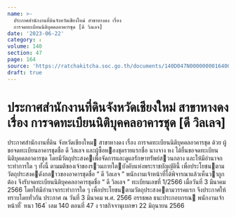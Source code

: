 ```yaml
---
name: >-
  ประกาศสำนักงานที่ดินจังหวัดเชียงใหม่ สาขาหางดง เรื่อง
  การจดทะเบียนนิติบุคคลอาคารชุด [ดี วิลเลจ]
date: '2023-06-22'
category: ง
volume: 140
section: 47
page: 164
source: 'https://ratchakitcha.soc.go.th/documents/140D047N0000000016400.pdf'
draft: true
---
```


# ประกาศสำนักงานที่ดินจังหวัดเชียงใหม่ สาขาหางดง เรื่อง การจดทะเบียนนิติบุคคลอาคารชุด [ดี วิลเลจ]

ประกาศสํานักงานที่ดิน จังหวัดเชียงใหม สาขาหางดง เรื่อง การจดทะเบียนนิติบุคคลอาคารชุด ด้วย ผู้ขอจดทะเบียนอาคารชุดชื่อ ดี วิลเลจ และผู้ซื้อหองชุดรายแรกชื่อ นางจาง หง ได้ยื่นขอจดทะเบียนนิติบุคคลอาคารชุด โดยมีวัตถุประสงคเพื่อจัดการและดูแลรักษาทรัพย์สวนกลาง และให้มีอํานาจกระทําการใด ๆ ทั้งนี้ ตามมติของเจ้าของรวมภายใตบังคับแห่งพระราชบัญญัตินี้ เพื่อประโยชนตามวัตถุประสงคดังกลาวของอาคารชุดชื่อ “ ดี วิลเลจ ” พนักงานเจ้าหน้าที่ได้พิจารณาแล้วเห็นวาถูกต้อง จึงรับจดทะเบียนนิติบุคคลอาคารชุดชื่อ “ ดี วิลเลจ ” ทะเบียนเลขที่ 1/2566 เมื่อวันที่ 3 มีนาคม 2566 โดยให้มีอํานาจกระทําการใด ๆ เพื่อประโยชนตามวัตถุประสงคตามวรรคแรก จึงประกาศให้ทราบโดยทั่วกัน ประกาศ ณ วันที่ 3 มีนาคม พ.ศ. 2566 อรรธพล ธนะประกอบกรณ พนักงานเจ้าหน้าที่ ้ หนา 164 ่ เลม 140 ตอนที่ 47 ง ราชกิจจานุเบกษา 22 มิถุนายน 2566
